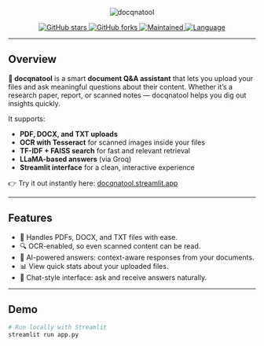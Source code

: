 <p align="center">
  <img src="https://capsule-render.vercel.app/api?type=waving&color=timeGradient&height=200&section=header&text=🧠%20docqnatool&fontSize=60&fontAlign=50" alt="docqnatool">
</p>

<p align="center">
  <a href="https://github.com/crimsonKn1ght/docqnatool/stargazers">
    <img src="https://img.shields.io/github/stars/crimsonKn1ght/docqnatool?style=for-the-badge" alt="GitHub stars">
  </a>
  <a href="https://github.com/crimsonKn1ght/docqnatool/network/members">
    <img src="https://img.shields.io/github/forks/crimsonKn1ght/docqnatool?style=for-the-badge" alt="GitHub forks">
  </a>
  <a href="https://github.com/crimsonKn1ght/docqnatool/graphs/commit-activity">
    <img src="https://img.shields.io/maintenance/yes/2025?style=for-the-badge" alt="Maintained">
  </a>
  <a href="https://github.com/crimsonKn1ght/docqnatool">
    <img src="https://img.shields.io/github/languages/top/crimsonKn1ght/docqnatool?style=for-the-badge" alt="Language">
  </a>
</p>

---

## Overview

**🧠 docqnatool** is a smart **document Q&A assistant** that lets you upload your files and ask meaningful questions about their content. Whether it’s a research paper, report, or scanned notes — docqnatool helps you dig out insights quickly.

It supports:
- **PDF, DOCX, and TXT uploads**  
- **OCR with Tesseract** for scanned images inside your files  
- **TF-IDF + FAISS search** for fast and relevant retrieval  
- **LLaMA-based answers** (via Groq)  
- **Streamlit interface** for a clean, interactive experience  

👉 Try it out instantly here: [docqnatool.streamlit.app](https://docqnatool.streamlit.app/)

---

## Features

- 📄 Handles PDFs, DOCX, and TXT files with ease.  
- 🔍 OCR-enabled, so even scanned content can be read.  
- 🧠 AI-powered answers: context-aware responses from your documents.  
- 📊 View quick stats about your uploaded files.  
- 💬 Chat-style interface: ask and receive answers naturally.  

---

## Demo

```bash
# Run locally with Streamlit
streamlit run app.py
